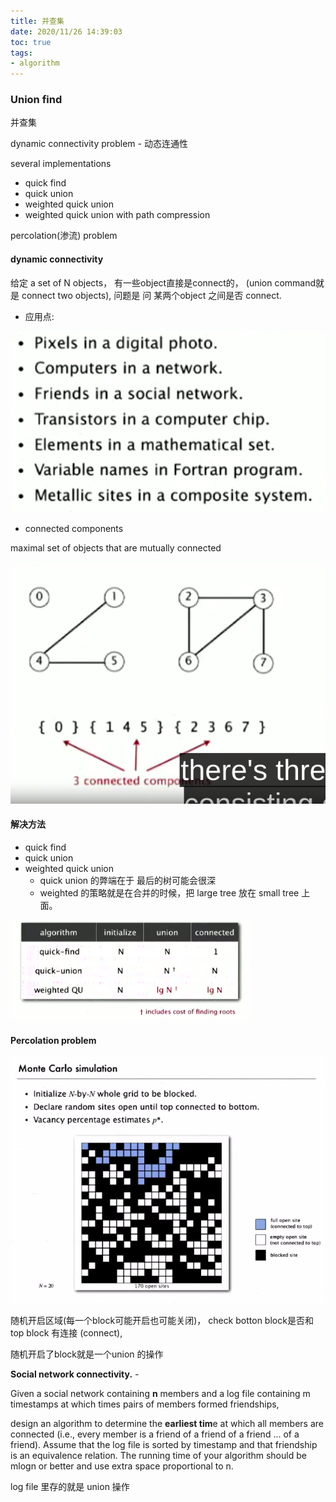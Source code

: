 ```yaml
---
title: 并查集
date: 2020/11/26 14:39:03
toc: true
tags:
- algorithm
---
```


### Union find

并查集
<!--more-->
dynamic connectivity problem - 动态连通性

several implementations
* quick find
* quick union
* weighted quick union
* weighted quick union with path compression

percolation(渗流) problem



#### dynamic connectivity

给定 a set of N objects， 有一些object直接是connect的， (union command就是 connect two objects), 问题是 问 某两个object 之间是否 connect.

* 应用点:

![image-20200109203151686](并查集/image-20200109203151686.png)

* connected components

 maximal set of  objects that are mutually  connected

![image-20200109203523778](并查集/image-20200109203523778.png)



#### 解决方法

* quick find
* quick union
* weighted quick union
  * quick union 的弊端在于 最后的树可能会很深
  * weighted 的策略就是在合并的时候，把 large tree 放在 small tree 上面。

![image-20200109213836865](并查集/image-20200109213836865.png)



#### Percolation problem

![image-20200109215215269](并查集/image-20200109215215269.png)

随机开启区域(每一个block可能开启也可能关闭)， check botton block是否和 top block 有连接 (connect),

随机开启了block就是一个union 的操作



**Social network connectivity.** - 

Given a social network containing **n** members and a log file containing m timestamps at which times pairs of members formed friendships, 

design an algorithm to determine the **earliest tim**e at which all members are connected (i.e., every member is a friend of a friend of a friend ... of a friend). Assume that the log file is sorted by timestamp and that friendship is an equivalence relation. The running time of your algorithm should be mlogn or better and use extra space proportional to n.

log file 里存的就是 union 操作

 